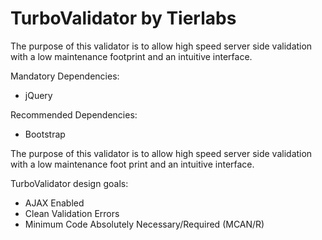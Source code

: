 TurboValidator by Tierlabs
==============

The purpose of this validator is to allow high speed server side
validation with a low maintenance footprint and an intuitive interface.

Mandatory Dependencies:
- jQuery

Recommended Dependencies:
- Bootstrap

The purpose of this validator is to allow high speed server side
validation with a low maintenance foot print and an intuitive interface.

TurboValidator design goals:
- AJAX Enabled
- Clean Validation Errors
- Minimum Code Absolutely Necessary/Required (MCAN/R)
